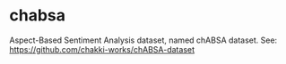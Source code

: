 # chabsa
Aspect-Based Sentiment Analysis dataset, named chABSA dataset.
See: https://github.com/chakki-works/chABSA-dataset